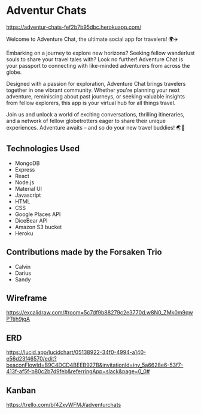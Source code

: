 # Adventur Chats

https://adventur-chats-fef2b7b95dbc.herokuapp.com/

Welcome to Adventure Chat, the ultimate social app for travelers! 🌍✈️

Embarking on a journey to explore new horizons? Seeking fellow wanderlust souls to share your travel tales with? Look no further! Adventure Chat is your passport to connecting with like-minded adventurers from across the globe.

Designed with a passion for exploration, Adventure Chat brings travelers together in one vibrant community. Whether you're planning your next adventure, reminiscing about past journeys, or seeking valuable insights from fellow explorers, this app is your virtual hub for all things travel.

Join us and unlock a world of exciting conversations, thrilling itineraries, and a network of fellow globetrotters eager to share their unique experiences. Adventure awaits – and so do your new travel buddies! 🌏🌟

## Technologies Used

- MongoDB
- Express
- React
- Node.js
- Material UI
- Javascript
- HTML
- CSS
- Google Places API
- DiceBear API
- Amazon S3 bucket
- Heroku

## Contributions made by the Forsaken Trio

- Calvin
- Darius
- Sandy

## Wireframe

https://excalidraw.com/#room=5c7df9b88279c2e3770d,w8N0_ZMk0m9qwPTtjh9jgA

## ERD

https://lucid.app/lucidchart/05138922-34f0-4994-a140-e56d23f46570/edit?beaconFlowId=B9C4DCD4BEEB927B&invitationId=inv_5a6628e6-53f7-413f-af5f-b80c2b7d9feb&referringApp=slack&page=0_0#

## Kanban

https://trello.com/b/4ZxyWFMJ/adventurchats
